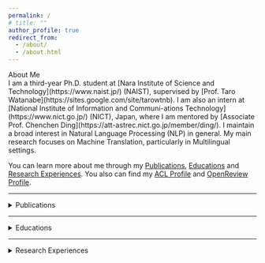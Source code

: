 ```yaml
---
permalink: /
# title: ""
author_profile: true
redirect_from: 
  - /about/
  - /about.html
---
```


<summary id="about_me"><span class="summary-heading">About Me</span></summary>
I am a third-year Ph.D. student at [Nara Institute of Science and Technology](https://www.naist.jp/) (NAIST), supervised by [Prof. Taro Watanabe](https://sites.google.com/site/tarowtnb).
I am also an intern at [National Institute of Information and Communi-ations Technology](https://www.nict.go.jp/) (NICT), Japan, where I am mentored by [Associate Prof. Chenchen Ding](https://att-astrec.nict.go.jp/member/ding/).
I maintain a broad interest in Natural Language Processing (NLP) in general.
My main research focuses on Machine Translation, particularly in Multilingual settings.

You can learn more about me through my [Publications](#publications), [Educations](#educations) and [Research Experiences](#research_experiences).
You also can find my [ACL Profile](https://aclanthology.org/people/z/zhi-qu/) and [OpenReview Profile](https://openreview.net/profile?id=%7EZhi_Qu2).

---

<details>
  <summary id="publications"><span class="summary-heading">Publications</span></summary>
  <ul>
    <li><u>Z. Qu</u>, Y. Wang, J. Mao, C. Ding, H. Tanaka, M. Utiyama, T. Watanabe. Registering Source Tokens to Target Language Spaces in Multilingual Neural Machine Translation. ACL 2025, Oral. [<a href="https://arxiv.org/abs/2501.02979">Paper</a>], [<a href="https://huggingface.co/naist-nlp/mitre_466m">Hugging Face</a>]</li>
    <li><u>Z. Qu</u>, C. Ding, T. Watanabe. Languages Transferred Within the Encoder: On Representation Transfer in Zero-Shot Multilingual Translation. MT Summit 2025, Oral. [<a href="https://arxiv.org/abs/2406.08092">Paper</a>] [<a href="https://docs.google.com/presentation/d/1OdeNpQReMO-65aaJbsOAuMJaENG1pe4p/edit?usp=sharing&ouid=117841621988194296049&rtpof=true&sd=true">Slides</a>]</li>
    <li>Z. Cao, <u>Z. Qu</u>, H. Kamigaito, T. Watanabe. Exploring Intrinsic Language-specific Subspaces in Fine-tuning Multilingual Neural Machine Translation. EMNLP 2024. [<a href="https://aclanthology.org/2024.emnlp-main.1177">Paper</a>]</li>
    <li>H. Li, D. Cai, <u>Z. Qu</u>, Q. Cui, H. Kamigaito, L. Liu, T. Watanabe. Cross-lingual Contextualized Phrase Retrieval. Findings of EMNLP 2024. [<a href="https://aclanthology.org/2024.findings-emnlp.383">Paper</a>]</li>
    <li>F. Hudi, <u>Z. Qu</u>, H. Kamigaito, T. Watanabe. Disentangling Pretrained Representation to Leverage Low-Resource Languages in Multilingual Machine Translation. LERC-COLING 2024. [<a href="https://aclanthology.org/2024.lrec-main.446/">Paper</a>]</li>
    <li><u>Z. Qu</u>, T. Watanabe. Adapting to Non-Centered Languages for Zero-shot Multilingual Translation. COLING 2022, Oral. [<a href="https://aclanthology.org/2022.coling-1.467/">Paper</a>]</li>
  </ul>
</details>

---

<details>
  <summary id="educations"><span class="summary-heading">Educations</span></summary>
  <h3>Nara Institute of Science and Technology, Japan</h3>
  Supervised by <a href="https://sites.google.com/site/tarowtnb">Prof. Taro Watanabe</a> at <a href="https://nlp.naist.jp/en">NLP Lab</a>
  <ul>
    <li>Ph.D. Candidate of Engineering, 2023.4 ~ present</li>
    <li>Master of Engineering, 2021.4 ~ 2023.3</li>
  </ul>

  <h3>Chongqing Normal University, China</h3>
  <ul>
    <li>Bachelor of Science, 2015.9 ~ 2019.6</li>
  </ul>
</details>

---

<details>
  <summary id="research_experiences"><span class="summary-heading">Research Experiences</span></summary>
  <ul>
    <li>Internship, <a href="https://att-astrec.nict.go.jp/">Advanced Translation Technology Laboratory</a>, 
  <a href="https://astrec.nict.go.jp/">ASTERC</a>, NICT, 2023.10 ~ present</li>
    <li>Research Assistant, NLP Lab, NAIST, 2023.4 ~ present</li>
  </ul>
</details>